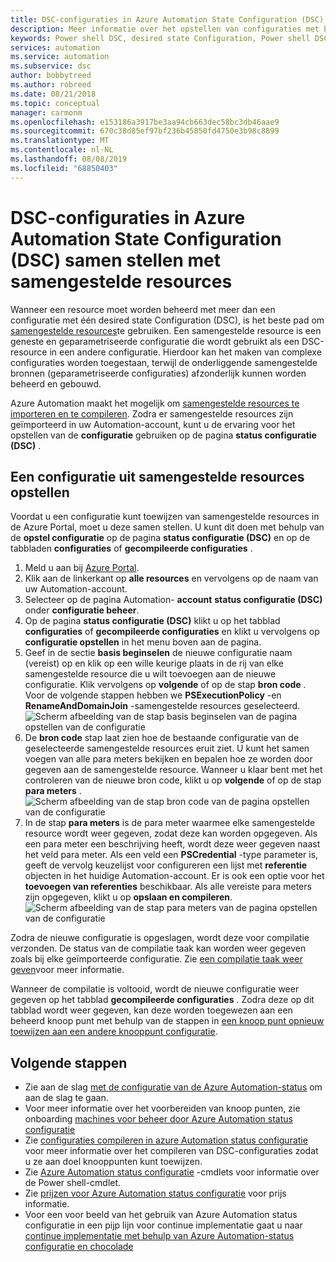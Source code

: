 ```yaml
---
title: DSC-configuraties in Azure Automation State Configuration (DSC) samen stellen met samengestelde resources
description: Meer informatie over het opstellen van configuraties met behulp van samengestelde resources in Azure Automation State Configuration (DSC)
keywords: Power shell DSC, desired state Configuration, Power shell DSC Azure, samengestelde resources
services: automation
ms.service: automation
ms.subservice: dsc
author: bobbytreed
ms.author: robreed
ms.date: 08/21/2018
ms.topic: conceptual
manager: carmonm
ms.openlocfilehash: e153186a3917be3aa94cb663dec58bc3db46aae9
ms.sourcegitcommit: 670c38d85ef97bf236b45850fd4750e3b98c8899
ms.translationtype: MT
ms.contentlocale: nl-NL
ms.lasthandoff: 08/08/2019
ms.locfileid: "68850403"
---
```

# <a name="composing-dsc-configurations-in-azure-automation-state-configuration-dsc-using-composite-resources"></a>DSC-configuraties in Azure Automation State Configuration (DSC) samen stellen met samengestelde resources

Wanneer een resource moet worden beheerd met meer dan een configuratie met één desired state Configuration (DSC), is het beste pad om [samengestelde resources](/powershell/dsc/authoringresourcecomposite)te gebruiken. Een samengestelde resource is een geneste en geparametriseerde configuratie die wordt gebruikt als een DSC-resource in een andere configuratie. Hierdoor kan het maken van complexe configuraties worden toegestaan, terwijl de onderliggende samengestelde bronnen (geparametriseerde configuraties) afzonderlijk kunnen worden beheerd en gebouwd.

Azure Automation maakt het mogelijk om [samengestelde resources te importeren en te compileren](automation-dsc-compile.md#compiling-configurations-in-azure-automation-that-contain-composite-resources).
Zodra er samengestelde resources zijn geïmporteerd in uw Automation-account, kunt u de ervaring voor het opstellen van de **configuratie** gebruiken op de pagina **status configuratie (DSC)** .

## <a name="composing-a-configuration-from-composite-resources"></a>Een configuratie uit samengestelde resources opstellen

Voordat u een configuratie kunt toewijzen van samengestelde resources in de Azure Portal, moet u deze samen stellen. U kunt dit doen met behulp van de **opstel configuratie** op de pagina **status configuratie (DSC)** en op de tabbladen **configuraties** of **gecompileerde configuraties** .

1. Meld u aan bij [Azure Portal](https://portal.azure.com).
1. Klik aan de linkerkant op **alle resources** en vervolgens op de naam van uw Automation-account.
1. Selecteer op de pagina Automation- **account** **status configuratie (DSC)** onder **configuratie beheer**.
1. Op de pagina **status configuratie (DSC)** klikt u op het tabblad **configuraties** of **gecompileerde configuraties** en klikt u vervolgens op **configuratie opstellen** in het menu boven aan de pagina.
1. Geef in de sectie **basis beginselen** de nieuwe configuratie naam (vereist) op en klik op een wille keurige plaats in de rij van elke samengestelde resource die u wilt toevoegen aan de nieuwe configuratie. Klik vervolgens op **volgende** of op de stap **bron code** . Voor de volgende stappen hebben we **PSExecutionPolicy** -en **RenameAndDomainJoin** -samengestelde resources geselecteerd.
   ![Scherm afbeelding van de stap basis beginselen van de pagina opstellen van de configuratie](./media/compose-configurationwithcompositeresources/compose-configuration-basics.png)
1. De **bron code** stap laat zien hoe de bestaande configuratie van de geselecteerde samengestelde resources eruit ziet. U kunt het samen voegen van alle para meters bekijken en bepalen hoe ze worden door gegeven aan de samengestelde resource. Wanneer u klaar bent met het controleren van de nieuwe bron code, klikt u op **volgende** of op de stap **para meters** .
   ![Scherm afbeelding van de stap bron code van de pagina opstellen van de configuratie](./media/compose-configurationwithcompositeresources/compose-configuration-sourcecode.png)
1. In de stap **para meters** is de para meter waarmee elke samengestelde resource wordt weer gegeven, zodat deze kan worden opgegeven. Als een para meter een beschrijving heeft, wordt deze weer gegeven naast het veld para meter. Als een veld een **PSCredential** -type parameter is, geeft de vervolg keuzelijst voor configureren een lijst met **referentie** objecten in het huidige Automation-account. Er is ook een optie voor het **toevoegen van referenties** beschikbaar. Als alle vereiste para meters zijn opgegeven, klikt u op **opslaan en compileren**.
   ![Scherm afbeelding van de stap para meters van de pagina opstellen van de configuratie](./media/compose-configurationwithcompositeresources/compose-configuration-parameters.png)

Zodra de nieuwe configuratie is opgeslagen, wordt deze voor compilatie verzonden. De status van de compilatie taak kan worden weer gegeven zoals bij elke geïmporteerde configuratie. Zie [een compilatie taak weer geven](automation-dsc-getting-started.md#viewing-a-compilation-job)voor meer informatie.

Wanneer de compilatie is voltooid, wordt de nieuwe configuratie weer gegeven op het tabblad **gecompileerde configuraties** . Zodra deze op dit tabblad wordt weer gegeven, kan deze worden toegewezen aan een beheerd knoop punt met behulp van de stappen in [een knoop punt opnieuw toewijzen aan een andere knooppunt configuratie](automation-dsc-getting-started.md#reassigning-a-node-to-a-different-node-configuration).

## <a name="next-steps"></a>Volgende stappen

- Zie aan de slag [met de configuratie van de Azure Automation-status](automation-dsc-getting-started.md) om aan de slag te gaan.
- Voor meer informatie over het voorbereiden van knoop punten, zie onboarding [machines voor beheer door Azure Automation status configuratie](automation-dsc-onboarding.md)
- Zie [configuraties compileren in azure Automation status configuratie](automation-dsc-compile.md) voor meer informatie over het compileren van DSC-configuraties zodat u ze aan doel knooppunten kunt toewijzen.
- Zie [Azure Automation status configuratie](/powershell/module/azurerm.automation/#automation) -cmdlets voor informatie over de Power shell-cmdlet.
- Zie [prijzen voor Azure Automation status configuratie](https://azure.microsoft.com/pricing/details/automation/) voor prijs informatie.
- Voor een voor beeld van het gebruik van Azure Automation status configuratie in een pijp lijn voor continue implementatie gaat u naar [continue implementatie met behulp van Azure Automation-status configuratie en chocolade](automation-dsc-cd-chocolatey.md)
